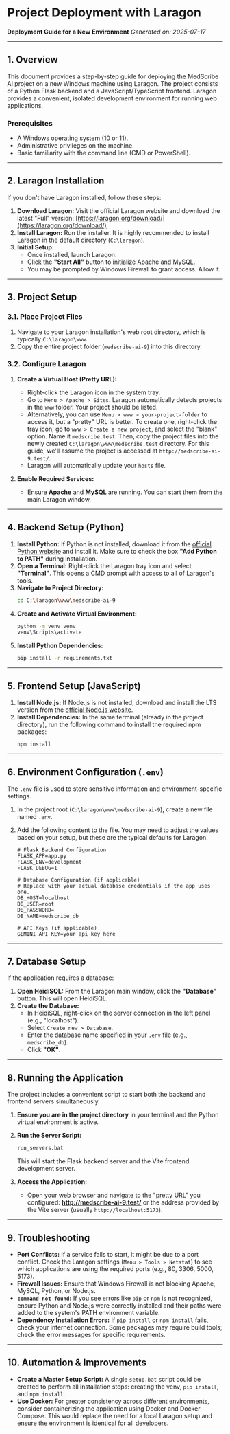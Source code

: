 # Project Deployment with Laragon

**Deployment Guide for a New Environment**
*Generated on: 2025-07-17*

---

## 1. Overview

This document provides a step-by-step guide for deploying the MedScribe AI project on a new Windows machine using Laragon. The project consists of a Python Flask backend and a JavaScript/TypeScript frontend. Laragon provides a convenient, isolated development environment for running web applications.

### Prerequisites

- A Windows operating system (10 or 11).
- Administrative privileges on the machine.
- Basic familiarity with the command line (CMD or PowerShell).

---

## 2. Laragon Installation

If you don't have Laragon installed, follow these steps:

1.  **Download Laragon:** Visit the official Laragon website and download the latest "Full" version: [https://laragon.org/download/](https://laragon.org/download/)
2.  **Install Laragon:** Run the installer. It is highly recommended to install Laragon in the default directory (`C:\laragon`).
3.  **Initial Setup:**
    *   Once installed, launch Laragon.
    *   Click the **"Start All"** button to initialize Apache and MySQL.
    *   You may be prompted by Windows Firewall to grant access. Allow it.

---

## 3. Project Setup

### 3.1. Place Project Files

1.  Navigate to your Laragon installation's web root directory, which is typically `C:\laragon\www`.
2.  Copy the entire project folder (`medscribe-ai-9`) into this directory.

### 3.2. Configure Laragon

1.  **Create a Virtual Host (Pretty URL):**
    *   Right-click the Laragon icon in the system tray.
    *   Go to `Menu > Apache > Sites`. Laragon automatically detects projects in the `www` folder. Your project should be listed.
    *   Alternatively, you can use `Menu > www > your-project-folder` to access it, but a "pretty" URL is better. To create one, right-click the tray icon, go to `www > Create a new project`, and select the "blank" option. Name it `medscribe.test`. Then, copy the project files into the newly created `C:\laragon\www\medscribe.test` directory. For this guide, we'll assume the project is accessed at `http://medscribe-ai-9.test/`.
    *   Laragon will automatically update your `hosts` file.

2.  **Enable Required Services:**
    *   Ensure **Apache** and **MySQL** are running. You can start them from the main Laragon window.

---

## 4. Backend Setup (Python)

1.  **Install Python:** If Python is not installed, download it from the [official Python website](https://www.python.org/downloads/) and install it. Make sure to check the box **"Add Python to PATH"** during installation.
2.  **Open a Terminal:** Right-click the Laragon tray icon and select **"Terminal"**. This opens a CMD prompt with access to all of Laragon's tools.
3.  **Navigate to Project Directory:**
    ```bash
    cd C:\laragon\www\medscribe-ai-9
    ```
4.  **Create and Activate Virtual Environment:**
    ```bash
    python -m venv venv
    venv\Scripts\activate
    ```
5.  **Install Python Dependencies:**
    ```bash
    pip install -r requirements.txt
    ```

---

## 5. Frontend Setup (JavaScript)

1.  **Install Node.js:** If Node.js is not installed, download and install the LTS version from the [official Node.js website](https://nodejs.org/).
2.  **Install Dependencies:** In the same terminal (already in the project directory), run the following command to install the required npm packages:
    ```bash
    npm install
    ```

---

## 6. Environment Configuration (`.env`)

The `.env` file is used to store sensitive information and environment-specific settings.

1.  In the project root (`C:\laragon\www\medscribe-ai-9`), create a new file named `.env`.
2.  Add the following content to the file. You may need to adjust the values based on your setup, but these are the typical defaults for Laragon.

    ```env
    # Flask Backend Configuration
    FLASK_APP=app.py
    FLASK_ENV=development
    FLASK_DEBUG=1

    # Database Configuration (if applicable)
    # Replace with your actual database credentials if the app uses one.
    DB_HOST=localhost
    DB_USER=root
    DB_PASSWORD=
    DB_NAME=medscribe_db

    # API Keys (if applicable)
    GEMINI_API_KEY=your_api_key_here
    ```

---

## 7. Database Setup

If the application requires a database:

1.  **Open HeidiSQL:** From the Laragon main window, click the **"Database"** button. This will open HeidiSQL.
2.  **Create the Database:**
    *   In HeidiSQL, right-click on the server connection in the left panel (e.g., "localhost").
    *   Select `Create new > Database`.
    *   Enter the database name specified in your `.env` file (e.g., `medscribe_db`).
    *   Click **"OK"**.

---

## 8. Running the Application

The project includes a convenient script to start both the backend and frontend servers simultaneously.

1.  **Ensure you are in the project directory** in your terminal and the Python virtual environment is active.
2.  **Run the Server Script:**
    ```bash
    run_servers.bat
    ```
    This will start the Flask backend server and the Vite frontend development server.

3.  **Access the Application:**
    *   Open your web browser and navigate to the "pretty URL" you configured: **http://medscribe-ai-9.test/** or the address provided by the Vite server (usually `http://localhost:5173`).

---

## 9. Troubleshooting

-   **Port Conflicts:** If a service fails to start, it might be due to a port conflict. Check the Laragon settings (`Menu > Tools > Netstat`) to see which applications are using the required ports (e.g., 80, 3306, 5000, 5173).
-   **Firewall Issues:** Ensure that Windows Firewall is not blocking Apache, MySQL, Python, or Node.js.
-   **`command not found`:** If you see errors like `pip` or `npm` is not recognized, ensure Python and Node.js were correctly installed and their paths were added to the system's PATH environment variable.
-   **Dependency Installation Errors:** If `pip install` or `npm install` fails, check your internet connection. Some packages may require build tools; check the error messages for specific requirements.

---

## 10. Automation & Improvements

-   **Create a Master Setup Script:** A single `setup.bat` script could be created to perform all installation steps: creating the venv, `pip install`, and `npm install`.
-   **Use Docker:** For greater consistency across different environments, consider containerizing the application using Docker and Docker Compose. This would replace the need for a local Laragon setup and ensure the environment is identical for all developers.
